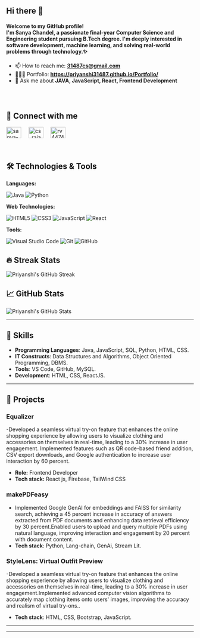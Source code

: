 <h2>Hi there 👋</h2> 
<h4>Welcome to my GitHub profile! <br>
I'm Sanya Chandel, a passionate final-year Computer Science and Engineering student pursuing B.Tech degree. I'm deeply interested in software development, machine learning, and solving real-world problems through technology.✨</h4>

- 📫 How to reach me: **31487cs@gmail.com**
- 👨🏻‍💻 Portfolio: **https://priyanshi31487.github.io/Portfolio/**
- 💭 Ask me about **JAVA, JavaScript, React, Frontend Development**
</br>
<p style="display: flex; justify-content: space-between; align-items: center;">
  <!--<img src="https://github-readme-stats.vercel.app/api/top-langs?username=Ppriyanshi31487&show_icons=true&locale=en&layout=compact" alt="priyanshi31487" style="width: 320px; height: 164px; border-radius: 5px;" /> -->
<!--   <img src="https://s1.ezgif.com/tmp/ezgif-1-c08dc483c8.gif" alt="GIF" style="width: 320px; height: 164px; border-radius: 5px;" /> -->
</p>




## 💬 Connect with me
<p align="left">
<a href="https://www.linkedin.com/in/priyanshie-rathour-19s/" target="blank"><img align="center" src="https://raw.githubusercontent.com/rahuldkjain/github-profile-readme-generator/master/src/images/icons/Social/linked-in-alt.svg" alt="sanya-chandel" height="30" width="40" /></a>&nbsp;&nbsp;&nbsp;&nbsp;
<a href="[https://www.hackerrank.com/profile/31487cs" target="blank"><img align="center" src="https://raw.githubusercontent.com/rahuldkjain/github-profile-readme-generator/master/src/images/icons/Social/hackerrank.svg" alt="cs_rajan_31577" height="30" width="40" /></a>&nbsp;&nbsp;&nbsp;&nbsp;
<a href="[https://leetcode.com/u/Priyanshi31487cs/" target="blank"><img align="center" src="https://raw.githubusercontent.com/rahuldkjain/github-profile-readme-generator/master/src/images/icons/Social/leet-code.svg" alt="rv4474990" height="30" width="40" /></a>&nbsp;&nbsp;&nbsp;&nbsp;
<!--<a href="https://auth.geeksforgeeks.org/user/31577cse" target="blank"><img align="center" src="https://raw.githubusercontent.com/rahuldkjain/github-profile-readme-generator/master/src/images/icons/Social/geeks-for-geeks.svg" alt="31577cse" height="30" width="40" /></a> --!>
  
</p>
</br>

## 🛠️ Technologies & Tools

**Languages:**

![Java](https://img.shields.io/badge/Java-007396?style=flat&logo=java&logoColor=white)
![Python](https://img.shields.io/badge/Python-3776AB?style=flat&logo=python&logoColor=white)


**Web Technologies:**

![HTML5](https://img.shields.io/badge/HTML5-E34F26?style=flat&logo=html5&logoColor=white)
![CSS3](https://img.shields.io/badge/CSS3-1572B6?style=flat&logo=css3&logoColor=white)
![JavaScript](https://img.shields.io/badge/JavaScript-F7DF1E?style=flat&logo=javascript&logoColor=black)
![React](https://img.shields.io/badge/React-61DAFB?style=flat&logo=react&logoColor=black)

**Tools:**

![Visual Studio Code](https://img.shields.io/badge/Visual%20Studio%20Code-007ACC?style=flat&logo=visual-studio-code&logoColor=white)
![Git](https://img.shields.io/badge/Git-F05032?style=flat&logo=git&logoColor=white)
![GitHub](https://img.shields.io/badge/GitHub-181717?style=flat&logo=github&logoColor=white)




## 🔥 Streak Stats

![Priyanshi's GitHub Streak](https://github-readme-streak-stats.herokuapp.com/?user=priyanshi31487&theme=radical&hide_border=true)

## 📈 GitHub Stats

![Priyanshi's GitHub Stats](https://github-readme-stats.vercel.app/api?username=priyanshi31487&show_icons=true&count_private=true&hide_border=true&theme=radical)

---
## 🌟 Skills

- **Programming Languages**: Java, JavaScript, SQL, Python, HTML, CSS.
- **IT Constructs**: Data Structures and Algorithms, Object Oriented Programming, DBMS.
- **Tools**: VS Code, GitHub, MySQL.
- **Development**: HTML, CSS, ReactJS.

---

## 🧩 Projects

### Equalizer
-Developed a seamless virtual try-on feature that enhances the online shopping experience by allowing users to 
visualize clothing and accessories on themselves in real-time, leading to a 30% increase in user engagement. Implemented features such as QR code-based friend addition, CSV export downloads, and Google authentication 
to increase user interaction by 60 percent. 
- **Role:** Frontend Developer
- **Tech stack:** React js, Firebase, TailWind CSS

### makePDFeasy  

-  Implemented Google GenAI for embeddings and FAISS for similarity search, achieving a 45 percent increase in 
accuracy of answers extracted from PDF documents and enhancing data retrieval efficiency by 30 percent.Enabled users to upload and query multiple PDFs using natural language, improving interaction and engagement by 
20 percent with document content. 
- **Tech stack**: Python, Lang-chain, GenAi, Stream Lit.

 ### StyleLens: Virtual Outfit Preview
 
-Developed a seamless virtual try-on feature that enhances the online shopping experience by allowing users to 
visualize clothing and accessories on themselves in real-time, leading to a 30% increase in user engagement.Implemented advanced computer vision algorithms to accurately map clothing items onto users' images, improving 
the accuracy and realism of virtual try-ons..
- **Tech stack**: HTML, CSS, Bootstrap, JavaScript.
  

---

<!--## Position of Responsibility

**Managerial Head, College Algo Club**  
*August 2022 - September 2023*
- Led and managed the College Algorithm Club, a group of passionate students dedicated to enhancing their problem-solving and algorithmic skills.
- Organized and oversaw club meetings, workshops, and events, ensuring a collaborative and engaging learning environment for members.
- Administered club finances meticulously, allocating the annual budget for workshops, events, and equipment procurement, increased resource allocation efficiency by 25%, and ensured zero budget overruns. -->

---
